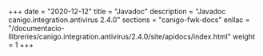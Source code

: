 +++
date        = "2020-12-12"
title       = "Javadoc"
description = "Javadoc canigo.integration.antivirus 2.4.0"
sections    = "canigo-fwk-docs"
enllac		= "/documentacio-llibreries/canigo.integration.antivirus/2.4.0/site/apidocs/index.html"
weight		= 1
+++

